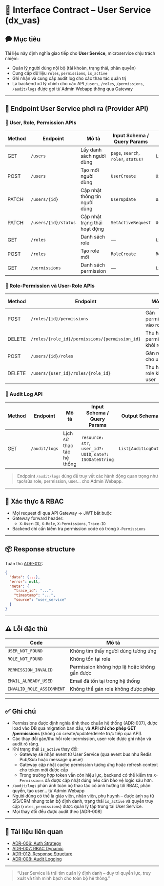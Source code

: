 # 📘 Interface Contract – User Service (dx\_vas)

## 🗭 Mục tiêu

Tài liệu này định nghĩa giao tiếp cho **User Service**, microservice chịu trách nhiệm:

* Quản lý người dùng nội bộ (tài khoản, trạng thái, phân quyền)
* Cung cấp dữ liệu `roles`, `permissions`, `is_active`
* Ghi nhận và cung cấp audit log cho các thao tác quản trị
* Là backend xử lý chính cho các API `/users`, `/roles`, `/permissions`, `/audit/logs` được gọi từ Admin Webapp thông qua Gateway

---

## 📙 Endpoint User Service phơi ra (Provider API)

### 👤 User, Role, Permission APIs

| Method | Endpoint             | Mô tả                         | Input Schema / Query Params          | Output Schema         | Permission Code       |
|--------|----------------------|-------------------------------|--------------------------------------|------------------------|------------------------|
| GET    | `/users`             | Lấy danh sách người dùng      | `page`, `search`, `role?`, `status?` | `List[UserOut]`        | `VIEW_USER_ALL`        |
| POST   | `/users`             | Tạo mới người dùng            | `UserCreate`                         | `UserOut`              | `CREATE_USER`          |
| PATCH  | `/users/{id}`        | Cập nhật thông tin người dùng | `UserUpdate`                         | `UserOut`              | `EDIT_USER`            |
| PATCH  | `/users/{id}/status` | Cập nhật trạng thái hoạt động | `SetActiveRequest`                   | `UserOut`              | `EDIT_USER_STATUS`     |
| GET    | `/roles`             | Danh sách role                | —                                    | `List[RoleOut]`        | `VIEW_ROLE_ALL`        |
| POST   | `/roles`             | Tạo role mới                  | `RoleCreate`                         | `RoleOut`              | `CREATE_ROLE`          |
| GET    | `/permissions`       | Danh sách permission          | —                                    | `List[PermissionOut]`  | `VIEW_PERMISSION_ALL`  |

### 🔗 Role-Permission và User-Role APIs

| Method | Endpoint                                       | Mô tả                        | Input Schema       | Output Schema | Permission Code               |
|--------|------------------------------------------------|------------------------------|--------------------|----------------|-------------------------------|
| POST   | `/roles/{id}/permissions`                      | Gán permission vào role      | `PermissionAssign` | `RoleOut`      | `ASSIGN_PERMISSION_TO_ROLE`   |
| DELETE | `/roles/{role_id}/permissions/{permission_id}` | Thu hồi permission khỏi role | —                  | `RoleOut`      | `REMOVE_PERMISSION_FROM_ROLE` |
| POST   | `/users/{id}/roles`                            | Gán role cho user            | `RoleAssign`       | `UserOut`      | `ASSIGN_ROLE_TO_USER`         |
| DELETE | `/users/{user_id}/roles/{role_id}`             | Thu hồi role khỏi user       | —                  | `UserOut`      | `REMOVE_ROLE_FROM_USER`       |

### 📜 Audit Log API

| Method | Endpoint         | Mô tả                    | Input Schema / Query Params                              | Output Schema       | Permission Code     |
|--------|------------------|--------------------------|-----------------------------------------------------------|----------------------|----------------------|
| GET    | `/audit/logs`    | Lịch sử thao tác hệ thống | `resource: str`, `user_id?: UUID`, `date?: ISODateString` | `List[AuditLogOut]` | `VIEW_AUDIT_LOG`     |

> Endpoint `/audit/logs` dùng để truy vết các hành động quan trọng như tạo/sửa role, permission, user… cho Admin Webapp.

---

## 🔐 Xác thực & RBAC

* Mọi request đi qua API Gateway → JWT bắt buộc
* Gateway forward header:
  * `X-User-ID`, `X-Role`, `X-Permissions`, `Trace-ID`
* Backend chỉ cần kiểm tra permission code có trong `X-Permissions`

---

## 📦 Response structure

Tuân thủ [ADR-012](../ADR/adr-012-response-structure.md):

```json
{
  "data": {...},
  "error": null,
  "meta": {
    "trace_id": "...",
    "timestamp": "...",
    "source": "user_service"
  }
}
```

---

## ⚠️ Lỗi đặc thù

| Code                      | Mô tả                                       |
|---------------------------|---------------------------------------------|
| `USER_NOT_FOUND`          | Không tìm thấy người dùng tương ứng         |
| `ROLE_NOT_FOUND`          | Không tồn tại role                          |
| `PERMISSION_INVALID`      | Permission không hợp lệ hoặc không gắn được |
| `EMAIL_ALREADY_USED`      | Email đã tồn tại trong hệ thống             |
| `INVALID_ROLE_ASSIGNMENT` | Không thể gán role không được phép          |

---

## ✅ Ghi chú

* Permissions được định nghĩa tĩnh theo chuẩn hệ thống (ADR-007), được load vào DB qua migration ban đầu, và **API chỉ cho phép GET /permissions** (không có create/update/delete trực tiếp qua API).
* Các thay đổi gán/thu hồi role-permission, user-role được ghi nhận và audit rõ ràng.
* Khi trạng thái `is_active` thay đổi:
  * Gateway sẽ nhận event từ User Service (qua event bus như Redis Pub/Sub hoặc message queue)
  * Gateway cập nhật cache permission tương ứng hoặc refresh context cho token mới được cấp
  * Trong trường hợp token vẫn còn hiệu lực, backend có thể kiểm tra `X-Permissions` đã được cập nhật đúng nếu cần bảo vệ logic sâu hơn.
* `/audit/logs` phản ánh toàn bộ thao tác có ảnh hưởng tới RBAC, phân quyền, tạo user… từ Admin Webapp
* Người dùng có thể là giáo viên, nhân viên, phụ huynh – được ánh xạ từ SIS/CRM nhưng toàn bộ định danh, trạng thái `is_active` và quyền truy cập (`roles`, `permissions`) được quản lý tập trung tại User Service.
* Mọi thay đổi đều được audit theo [ADR-008]

---

## 📎 Tài liệu liên quan

* [ADR-006: Auth Strategy](../ADR/adr-006-auth-strategy.md)
* [ADR-007: RBAC Dynamic](../ADR/adr-007-rbac.md)
* [ADR-012: Response Structure](../ADR/adr-012-response-structure.md)
* [ADR-008: Audit Logging](../ADR/adr-008-audit-logging.md)

---

> “User Service là trái tim quản lý định danh – duy trì quyền lực, truy xuất và tính minh bạch cho toàn bộ hệ thống.”

